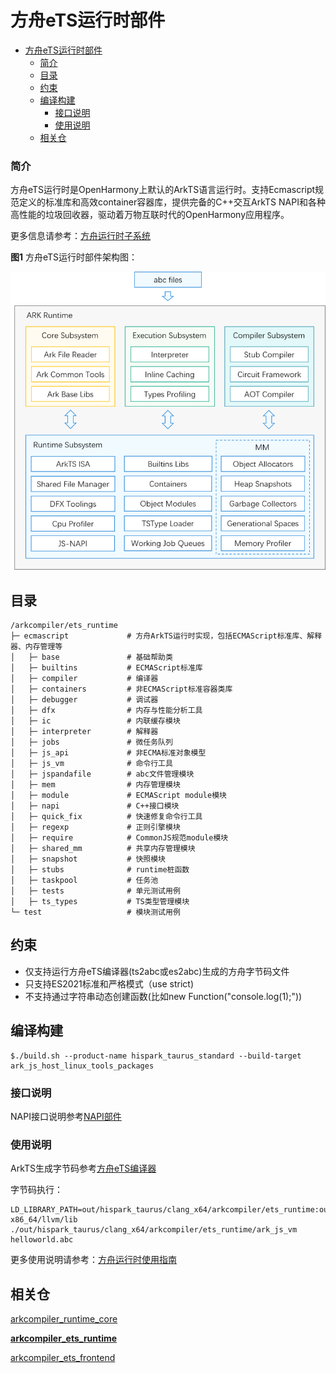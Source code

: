 # 方舟eTS运行时部件<a name="ZH-CN_TOPIC_0000001183610495"></a>

- [方舟eTS运行时部件<a name="ZH-CN_TOPIC_0000001183610495"></a>](#方舟eTS运行时部件)
    - [简介<a name="section190813718209"></a>](#简介)
  - [目录<a name="section161941989596"></a>](#目录)
  - [约束<a name="section119744591305"></a>](#约束)
  - [编译构建<a name="section137768191623"></a>](#编译构建)
    - [接口说明<a name="section175841548124517"></a>](#接口说明)
    - [使用说明<a name="section129654513264"></a>](#使用说明)
  - [相关仓<a name="section1371113476307"></a>](#相关仓)

### 简介<a name="section190813718209"></a>

方舟eTS运行时是OpenHarmony上默认的ArkTS语言运行时。支持Ecmascript规范定义的标准库和高效container容器库，提供完备的C++交互ArkTS NAPI和各种高性能的垃圾回收器，驱动着万物互联时代的OpenHarmony应用程序。

更多信息请参考：[方舟运行时子系统](https://gitee.com/openharmony/docs/blob/master/zh-cn/readme/ARK-Runtime-Subsystem-zh.md)

**图1** 方舟eTS运行时部件架构图：

![](/docs/figures/zh-cn_image_ark-ts-arch.png)

## 目录<a name="section161941989596"></a>

```
/arkcompiler/ets_runtime
├─ ecmascript             # 方舟ArkTS运行时实现，包括ECMAScript标准库、解释器、内存管理等
│   ├─ base               # 基础帮助类
│   ├─ builtins           # ECMAScript标准库
│   ├─ compiler           # 编译器
│   ├─ containers         # 非ECMAScript标准容器类库
│   ├─ debugger           # 调试器
│   ├─ dfx                # 内存与性能分析工具
│   ├─ ic                 # 内联缓存模块
│   ├─ interpreter        # 解释器
│   ├─ jobs               # 微任务队列
│   ├─ js_api             # 非ECMA标准对象模型
│   ├─ js_vm              # 命令行工具
│   ├─ jspandafile        # abc文件管理模块
│   ├─ mem                # 内存管理模块
│   ├─ module             # ECMAScript module模块
│   ├─ napi               # C++接口模块
│   ├─ quick_fix          # 快速修复命令行工具
│   ├─ regexp             # 正则引擎模块
│   ├─ require            # CommonJS规范module模块
│   ├─ shared_mm          # 共享内存管理模块
│   ├─ snapshot           # 快照模块
│   ├─ stubs              # runtime桩函数
│   ├─ taskpool           # 任务池
│   ├─ tests              # 单元测试用例
│   ├─ ts_types           # TS类型管理模块
└─ test                   # 模块测试用例
```

## 约束<a name="section119744591305"></a>

* 仅支持运行方舟eTS编译器\(ts2abc或es2abc\)生成的方舟字节码文件
* 只支持ES2021标准和严格模式（use strict)
* 不支持通过字符串动态创建函数(比如new Function("console.log(1);"))

## 编译构建<a name="section137768191623"></a>

```
$./build.sh --product-name hispark_taurus_standard --build-target ark_js_host_linux_tools_packages
```

### 接口说明<a name="section175841548124517"></a>

NAPI接口说明参考[NAPI部件](https://gitee.com/openharmony/ace_napi/blob/master/README_zh.md)

### 使用说明<a name="section129654513264"></a>

ArkTS生成字节码参考[方舟eTS编译器](docs/using-the-toolchain-zh.md)

字节码执行：
```
LD_LIBRARY_PATH=out/hispark_taurus/clang_x64/arkcompiler/ets_runtime:out/hispark_taurus/clang_x64/thirdparty/icu:prebuilts/clang/ohos/linux-x86_64/llvm/lib ./out/hispark_taurus/clang_x64/arkcompiler/ets_runtime/ark_js_vm helloworld.abc

```

更多使用说明请参考：[方舟运行时使用指南](https://gitee.com/openharmony/arkcompiler_ets_runtime/blob/master/docs/ARK-Runtime-Usage-Guide-zh.md)

## 相关仓<a name="section1371113476307"></a>

[arkcompiler\_runtime\_core](https://gitee.com/openharmony/arkcompiler_runtime_core)

**[arkcompiler\_ets\_runtime](https://gitee.com/openharmony/arkcompiler_ets_runtime)**

[arkcompiler\_ets\_frontend](https://gitee.com/openharmony/arkcompiler_ets_frontend)